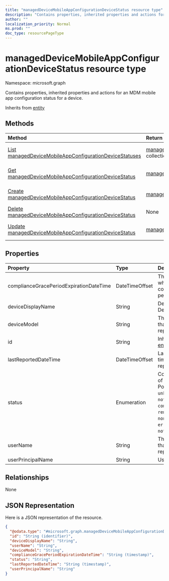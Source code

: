 ```yaml
---
title: "managedDeviceMobileAppConfigurationDeviceStatus resource type"
description: "Contains properties, inherited properties and actions for an MDM mobile app configuration status for a device."
author: ""
localization_priority: Normal
ms.prod: ""
doc_type: resourcePageType
---
```


# managedDeviceMobileAppConfigurationDeviceStatus resource type


Namespace: microsoft.graph

Contains properties, inherited properties and actions for an MDM mobile app configuration status for a device.


Inherits from [entity](../resources/entity.md)

## Methods
|Method|Return Type|Description|
|:---|:---|:---|
|[List managedDeviceMobileAppConfigurationDeviceStatuses](../api/manageddevicemobileappconfigurationdevicestatus-list.md)|[managedDeviceMobileAppConfigurationDeviceStatus](../resources/manageddevicemobileappconfigurationdevicestatus.md) collection|List properties and relationships of the [managedDeviceMobileAppConfigurationDeviceStatus](../resources/manageddevicemobileappconfigurationdevicestatus.md) objects.|
|[Get managedDeviceMobileAppConfigurationDeviceStatus](../api/manageddevicemobileappconfigurationdevicestatus-get.md)|[managedDeviceMobileAppConfigurationDeviceStatus](../resources/manageddevicemobileappconfigurationdevicestatus.md)|Read properties and relationships of the [managedDeviceMobileAppConfigurationDeviceStatus](../resources/manageddevicemobileappconfigurationdevicestatus.md) object.|
|[Create managedDeviceMobileAppConfigurationDeviceStatus](../api/manageddevicemobileappconfigurationdevicestatus-create.md)|[managedDeviceMobileAppConfigurationDeviceStatus](../resources/manageddevicemobileappconfigurationdevicestatus.md)|Create a new [managedDeviceMobileAppConfigurationDeviceStatus](../resources/manageddevicemobileappconfigurationdevicestatus.md) object.|
|[Delete managedDeviceMobileAppConfigurationDeviceStatus](../api/manageddevicemobileappconfigurationdevicestatus-delete.md)|None|Deletes a [managedDeviceMobileAppConfigurationDeviceStatus](../resources/manageddevicemobileappconfigurationdevicestatus.md).|
|[Update managedDeviceMobileAppConfigurationDeviceStatus](../api/manageddevicemobileappconfigurationdevicestatus-update.md)|[managedDeviceMobileAppConfigurationDeviceStatus](../resources/manageddevicemobileappconfigurationdevicestatus.md)|Update the properties of a [managedDeviceMobileAppConfigurationDeviceStatus](../resources/manageddevicemobileappconfigurationdevicestatus.md) object.|

## Properties
|Property|Type|Description|
|:---|:---|:---|
|complianceGracePeriodExpirationDateTime|DateTimeOffset|The DateTime when device compliance grace period expires|
|deviceDisplayName|String|Device name of the DevicePolicyStatus.|
|deviceModel|String|The device model that is being reported|
|id|String| Inherited from [entity](../resources/entity.md)|
|lastReportedDateTime|DateTimeOffset|Last modified date time of the policy report.|
|status|Enumeration|Compliance status of the policy report. Possible values are: `unknown`, `notApplicable`, `compliant`, `remediated`, `nonCompliant`, `error`, `conflict`, `notAssigned`.|
|userName|String|The User Name that is being reported|
|userPrincipalName|String|UserPrincipalName.|

## Relationships
None

## JSON Representation
Here is a JSON representation of the resource.
<!-- {
  "blockType": "resource",
  "keyProperty": "id",
  "@odata.type": "microsoft.graph.managedDeviceMobileAppConfigurationDeviceStatus",
  "baseType": "microsoft.graph.entity",
  "openType": false
}
-->
``` json
{
  "@odata.type": "#microsoft.graph.managedDeviceMobileAppConfigurationDeviceStatus",
  "id": "String (identifier)",
  "deviceDisplayName": "String",
  "userName": "String",
  "deviceModel": "String",
  "complianceGracePeriodExpirationDateTime": "String (timestamp)",
  "status": "String",
  "lastReportedDateTime": "String (timestamp)",
  "userPrincipalName": "String"
}
```

